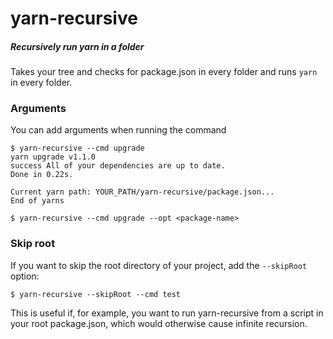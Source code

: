 # yarn-recursive

##### Recursively run yarn in a folder

Takes your tree and checks for package.json in every folder and runs `yarn` in every folder.

### Arguments

You can add arguments when running the command

```
$ yarn-recursive --cmd upgrade
yarn upgrade v1.1.0
success All of your dependencies are up to date.
Done in 0.22s.

Current yarn path: YOUR_PATH/yarn-recursive/package.json...
End of yarns

```

```
$ yarn-recursive --cmd upgrade --opt <package-name>
```

### Skip root

If you want to skip the root directory of your project, add the `--skipRoot` option:

```
$ yarn-recursive --skipRoot --cmd test
```

This is useful if, for example, you want to run yarn-recursive from a script in your root
package.json, which would otherwise cause infinite recursion.
